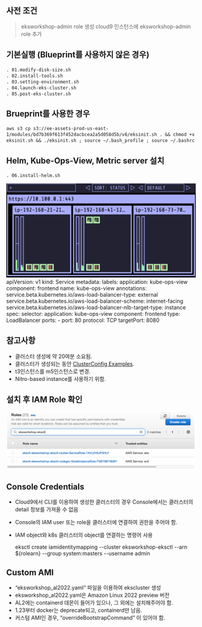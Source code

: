 ## 사전 조건
> eksworkshop-admin role 생성
> cloud9 인스턴스에 eksworkshop-admin role 추가

## 기본실행 (Blueprint를 사용하지 않은 경우)
    . 01.modify-disk-size.sh
    . 02.install-tools.sh
    . 03.setting-environment.sh
    . 04.launch-eks-cluster.sh
    . 05.post-eks-cluster.sh

## Brueprint를 사용한 경우
    aws s3 cp s3://ee-assets-prod-us-east-1/modules/bd7b369f613f452dacbcea2a5d058d5b/v6/eksinit.sh . && chmod +x eksinit.sh && ./eksinit.sh ; source ~/.bash_profile ; source ~/.bashrc

## Helm, Kube-Ops-View, Metric server 설치
    . 06.install-helm.sh

![IAM Role](images/kube-ops-view.png)
    apiVersion: v1
    kind: Service
    metadata:
      labels:
        application: kube-ops-view
        component: frontend
      name: kube-ops-view
      annotations:
        service.beta.kubernetes.io/aws-load-balancer-type: external 
        service.beta.kubernetes.io/aws-load-balancer-scheme: internet-facing
        service.beta.kubernetes.io/aws-load-balancer-nlb-target-type: instance
    spec:
      selector:
        application: kube-ops-view
        component: frontend
      type: LoadBalancer
      ports:
      - port: 80
        protocol: TCP
        targetPort: 8080

## 참고사항
* 클러스터 생성에 약 20여분 소요됨.
* 클러스터가 생성되는 동안 [ClusterConfig Examples](https://github.com/weaveworks/eksctl/tree/main/examples).
* t3인스턴스를 m5인스턴스로 변경.  
* Nitro-based instance를 사용하기 위함.

## 설치 후 IAM Role 확인
![IAM Role](images/iam-role.jpg)

## Console Credentials
* Cloud9에서 CLI를 이용하여 생성한 클러스터의 경우 Console에서는 클러스터의 detail 정보를 가져올 수 없음
* Console의 IAM user 또는 role을 클러스터에 연결하여 권한을 주어야 함.
* IAM object와 k8s 클러스터의 object를 연결하는 명령어 사용  

    eksctl create iamidentitymapping --cluster eksworkshop-eksctl --arn ${rolearn} --group system:masters --username admin

## Custom AMI
* “eksworkshop_al2022.yaml“ 파일을 이용하여 ekscluster 생성
* eksworkshop_al2022.yaml은 Amazon Linux 2022 preview 버전
* AL2에는 containerd 데몬이 들어가 있으나, 그 외에는 설치해주어야 함.
* 1.23부터 docker는 deprecate되고, containerd만 남음.
* 커스텀 AMI인 경우, “overrideBootstrapCommand” 이 있어야 함. 
